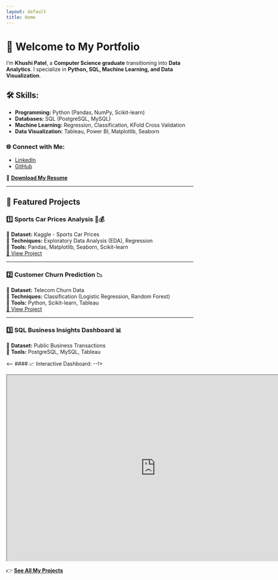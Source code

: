 ```yaml
---
layout: default
title: Home
---
```


# 👋 Welcome to My Portfolio

I’m **Khushi Patel**, a **Computer Science graduate** transitioning into **Data Analytics**. I specialize in **Python, SQL, Machine Learning, and Data Visualization**.  

## 🛠️ Skills:
- **Programming:** Python (Pandas, NumPy, Scikit-learn)
- **Databases:** SQL (PostgreSQL, MySQL)
- **Machine Learning:** Regression, Classification, KFold Cross Validation
- **Data Visualization:** Tableau, Power BI, Matplotlib, Seaborn 

### 🌐 Connect with Me:
- [LinkedIn]((https://www.linkedin.com/in/patel-khushi9/))
- [GitHub](https://github.com/khuship0104)

📄 **[Download My Resume](./assets/Khushi_Patel_Resume.pdf)** 

---

## 🚀 Featured Projects

### **1️⃣ Sports Car Prices Analysis 🚗💰**
📌 **Dataset:** Kaggle - Sports Car Prices  
📌 **Techniques:** Exploratory Data Analysis (EDA), Regression  
📌 **Tools:** Pandas, Matplotlib, Seaborn, Scikit-learn  
[🔗 View Project](https://github.com/your-username/sports-car-analysis)  

---

### **2️⃣ Customer Churn Prediction 📉**
📌 **Dataset:** Telecom Churn Data  
📌 **Techniques:** Classification (Logistic Regression, Random Forest)  
📌 **Tools:** Python, Scikit-learn, Tableau  
[🔗 View Project](https://github.com/your-username/churn-prediction)  

---

### **3️⃣ SQL Business Insights Dashboard 📊**
📌 **Dataset:** Public Business Transactions  
📌 **Tools:** PostgreSQL, MySQL, Tableau  

<-- #### 📈 Interactive Dashboard: --!>
<iframe src="https://public.tableau.com/views/YOUR-DASHBOARD" width="800" height="500"></iframe>  

👉 **[See All My Projects](./projects.md)**  
